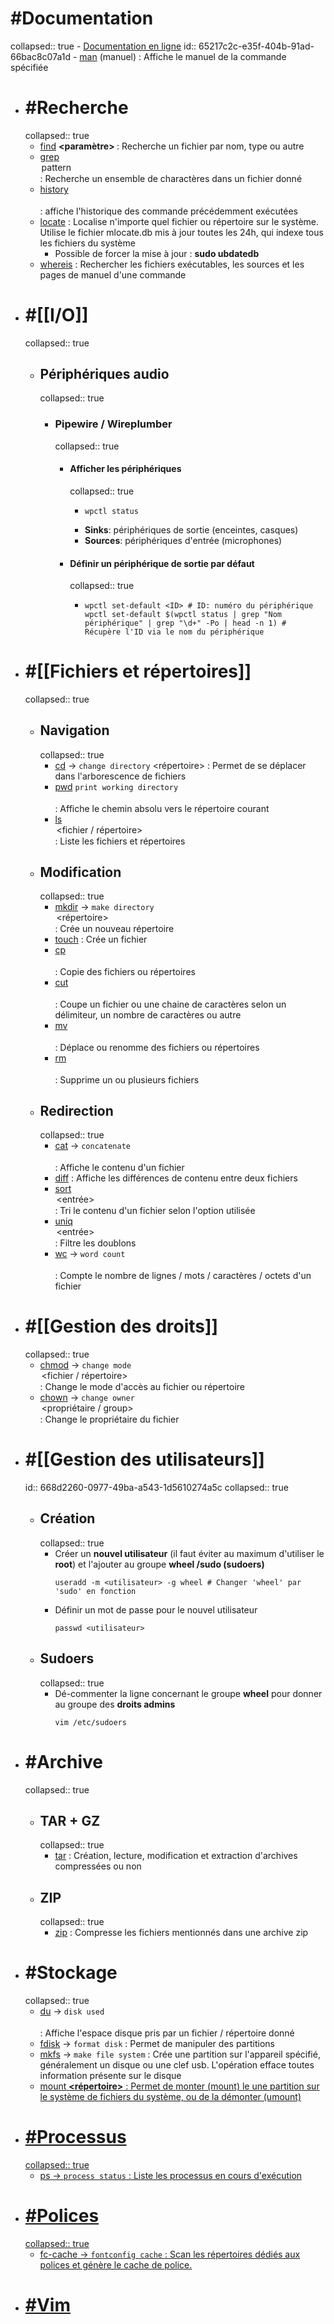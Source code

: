 # #Documentation
collapsed:: true
	- [Documentation en ligne](https://www.geeksforgeeks.org/linux-commands/)
	  id:: 65217c2c-e35f-404b-91ad-66bac8c07a1d
	- [man](https://www.geeksforgeeks.org/man-command-in-linux-with-examples/) <commande> (manuel) : Affiche le manuel de la commande spécifiée
- # #Recherche
  collapsed:: true
	- [find](https://www.geeksforgeeks.org/find-command-in-linux-with-examples/) **<base> <paramètre> <fichier>** : Recherche un fichier par nom, type ou autre
	- [grep](https://www.geeksforgeeks.org/grep-command-in-unixlinux/) **<option> pattern <fichier>** : Recherche un ensemble de charactères dans un fichier donné
	- [history](https://www.geeksforgeeks.org/history-command-in-linux-with-examples/) **<option>** : affiche l'historique des commande précédemment exécutées
	- [locate](https://www.geeksforgeeks.org/locate-command-in-linux-with-examples/) **<fichier>** : Localise n'importe quel fichier ou répertoire sur le système. Utilise le fichier mlocate.db mis à jour toutes les 24h, qui indexe tous les fichiers du système
		- Possible de forcer la mise à jour : **sudo ubdatedb**
	- [whereis](https://en.wikibooks.org/wiki/Guide_to_Unix/Commands/Finding_Files#whereis) **<commande>** : Rechercher  les fichiers exécutables, les sources et les pages de manuel d'une commande
- # #[[I/O]]
  collapsed:: true
	- ## Périphériques audio
	  collapsed:: true
		- ### Pipewire / Wireplumber
		  collapsed:: true
			- #### Afficher les périphériques
			  collapsed:: true
				- ```shell
				  wpctl status
				  ```
				- **Sinks**: périphériques de sortie (enceintes, casques)
				- **Sources**: périphériques d'entrée (microphones)
			- #### Définir un périphérique de sortie par défaut
			  collapsed:: true
				- ```shell
				  wpctl set-default <ID> # ID: numéro du périphérique
				  wpctl set-default $(wpctl status | grep "Nom périphérique" | grep "\d+" -Po | head -n 1) # Récupère l'ID via le nom du périphérique
				  ```
- # #[[Fichiers et répertoires]]
  collapsed:: true
	- ## Navigation
	  collapsed:: true
		- [cd](https://www.geeksforgeeks.org/cd-command-in-linux-with-examples/) -> `change directory` <répertoire> : Permet de se déplacer dans l'arborescence de fichiers
		- [pwd](https://www.geeksforgeeks.org/pwd-command-in-linux-with-examples/) `print working directory` **<option>** : Affiche le chemin absolu vers le répertoire courant
		- [ls](https://www.geeksforgeeks.org/ls-command-in-linux/) **<option> <fichier / répertoire>** : Liste les fichiers et répertoires
	- ## Modification
	  collapsed:: true
		- [mkdir](https://www.geeksforgeeks.org/mkdir-command-in-linux-with-examples/) -> `make directory` **<option> <répertoire>** : Crée un nouveau répertoire
		- [touch](https://www.geeksforgeeks.org/touch-command-in-linux-with-examples/) **<fichier>** : Crée un fichier
		- [cp](https://www.geeksforgeeks.org/cp-command-linux-examples/) **<option> <source> <destination>** : Copie des fichiers ou répertoires
		- [cut](https://www.geeksforgeeks.org/cut-command-linux-examples/) **<option> <fichier>** : Coupe un fichier ou une chaine de caractères selon un délimiteur, un nombre de caractères ou autre
		- [mv](https://www.geeksforgeeks.org/mv-command-linux-examples/) **<option> <source> <destination>** : Déplace ou renomme des fichiers ou répertoires
		- [rm](https://www.geeksforgeeks.org/rm-command-linux-examples/) **<option> <fichier>** : Supprime un ou plusieurs fichiers
	- ## Redirection
	  collapsed:: true
		- [cat](https://www.geeksforgeeks.org/cat-command-in-linux-with-examples/) -> `concatenate` **<option> <fichier>** : Affiche le contenu d'un fichier
		- [diff](https://www.geeksforgeeks.org/diff-command-linux-examples/) **<options> <fichier1> <fichier2>** : Affiche les différences de contenu entre deux fichiers
		- [sort](https://www.geeksforgeeks.org/sort-command-linuxunix-examples/) **<option> <entrée>** : Tri le contenu d'un fichier selon l'option utilisée
		- [uniq](https://www.geeksforgeeks.org/uniq-command-in-linux-with-examples/) **<option> <entrée<sortie>>** : Filtre les doublons
		- [wc](https://www.geeksforgeeks.org/wc-command-linux-examples/) -> `word count` **<option> <fichier>** : Compte le nombre de lignes / mots / caractères / octets d'un fichier
- # #[[Gestion des droits]]
  collapsed:: true
	- [chmod](https://www.geeksforgeeks.org/chmod-command-linux/) -> `change mode` **<option> <mode> <fichier / répertoire>** : Change le mode d'accès au fichier ou répertoire
	- [chown](https://www.geeksforgeeks.org/chown-command-in-linux-with-examples/) -> `change owner` **<option> <propriétaire / group> <fichier>** : Change le propriétaire du fichier
- # #[[Gestion des utilisateurs]]
  id:: 668d2260-0977-49ba-a543-1d5610274a5c
  collapsed:: true
	- ## Création
	  collapsed:: true
		- Créer un **nouvel utilisateur** (il faut éviter au maximum d'utiliser le **root**) et l'ajouter au groupe **wheel /sudo (sudoers)** 
		  ```shell
		  useradd -m <utilisateur> -g wheel # Changer 'wheel' par 'sudo' en fonction
		  ```
		- Définir un mot de passe pour le nouvel utilisateur 
		  ```shell
		  passwd <utilisateur>
		  ```
	- ## Sudoers
	  collapsed:: true
		- Dé-commenter la ligne concernant le groupe **wheel** pour donner au groupe des **droits admins** 
		  ```shell
		  vim /etc/sudoers
		  ```
- # #Archive
  collapsed:: true
	- ## TAR + GZ
	  collapsed:: true
		- [tar](https://www.geeksforgeeks.org/tar-command-linux-examples/) **<options> <fichier-archive> <fichiers>** : Création, lecture, modification et extraction d'archives compressées ou non
	- ## ZIP
	  collapsed:: true
		- [zip](https://www.geeksforgeeks.org/zip-command-in-linux-with-examples/) **<options> <fichier-archive> <fichiers>** : Compresse les fichiers mentionnés dans une archive zip
- # #Stockage
  collapsed:: true
	- [du](https://www.geeksforgeeks.org/du-command-linux/) -> `disk used` **<option> <fichier>** : Affiche l'espace disque pris par un fichier / répertoire donné
	- [fdisk](https://www.geeksforgeeks.org/fdisk-command-in-linux-with-examples/) -> `format disk` **<options> <appareil>** : Permet de manipuler des partitions
	- [mkfs](https://www.geeksforgeeks.org/mkfs-command-in-linux-with-examples/) -> `make file system` **<options> <partition>** : Crée une partition sur l'appareil spécifié, généralement un disque ou une clef usb. L'opération efface toutes information présente sur le disque
	- [<u>mount](https://www.geeksforgeeks.org/mount-command-in-linux-with-examples/) **<options> <type> <appareil> <répertoire>** : Permet de monter (mount) le une partition sur le système de fichiers du système, ou de la démonter (umount)
- # #Processus
  collapsed:: true
	- [ps](https://www.geeksforgeeks.org/ps-command-in-linux-with-examples/) -> `process status` **<options>** : Liste les processus en cours d'exécution
- # #Polices
  collapsed:: true
	- [fc-cache](https://www.geeksforgeeks.org/fc-cache-command-in-linux-with-examples/) -> `fontconfig cache` **<options>** : Scan les répertoires dédiés aux polices et génère le cache de police.
- # #Vim